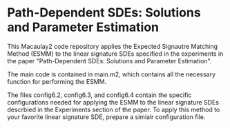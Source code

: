 # Path-Dependent SDEs: Solutions and Parameter Estimation

This Macaulay2 code repository applies the Expected Signautre Matching Method (ESMM) to the linear signature SDEs specified in the experiments in the paper "Path-Dependent SDEs: Solutions and Parameter Estimation".

The main code is contained in main.m2, which contains all the necessary function for performing the ESMM.

The files config6.2, config6.3, and config6.4 contain the specific configurations needed for applying the ESMM to the linear signature SDEs descrbied in the Experiments section of the paper. To apply this method to your favorite linear signature SDE, prepare a simialr configuration file. 


